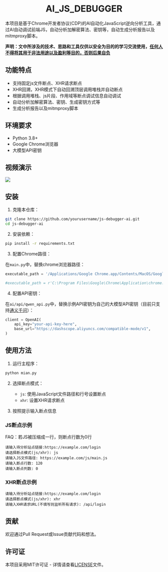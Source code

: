 # <h1 align="center">AI_JS_DEBUGGER</h1>

本项目是基于Chrome开发者协议(CDP)的AI自动化JavaScript逆向分析工具，通过AI自动调试前端JS，自动分析加解密算法、密钥等，自动生成分析报告以及mitmproxy脚本。

**声明：文中所涉及的技术、思路和工具仅供以安全为目的的学习交流使用，<u>任何人不得将其用于非法用途以及盈利等目的，否则后果自负</u>** 

## 功能特点

- 支持固定js文件断点、XHR请求断点
- XHR回溯，XHR模式下自动回溯顶层调用堆栈并自动断点
- 根据调用堆栈、js片段、作用域等断点调试信息自动调试
- 自动分析加解密算法、密钥、生成密钥方式等
- 生成分析报告以及mitmproxy脚本

## 环境要求

- Python 3.8+
- Google Chrome浏览器
- 大模型API密钥

## 视频演示

[![](https://i.postimg.cc/0ycFpTyJ/i-Shot-2025-03-18-11-41-01.png)](https://www.bilibili.com/video/BV1kPXGYVEkj)

## 安装

1. 克隆本仓库：

```bash
git clone https://github.com/yourusername/js-debugger-ai.git
cd js-debugger-ai
```

2. 安装依赖：

```bash
pip install -r requirements.txt
```

3. 配置Chrome路径：

在`main.py`中，替换chrome浏览器路径：
```Python
executable_path = '/Applications/Google Chrome.app/Contents/MacOS/Google Chrome'

#executable_path = r'C:\Program Files\Google\Chrome\Application\chrome.exe'
```

4. 配置API密钥：

在`ai/api/qwen_api.py`中，替换示例API密钥为自己的大模型API密钥（目前只支持[通义千问](https://bailian.console.aliyun.com/#/home)）：

```python
client = OpenAI(
    api_key="your-api-key-here",
    base_url="https://dashscope.aliyuncs.com/compatible-mode/v1",
)
```

## 使用方法

1. 运行主程序：

```bash
python mian.py
```

2. 选择断点模式：
   - `js`: 使用JavaScript文件路径和行号设置断点
   - `xhr`: 设置XHR请求断点

2. 按照提示输入断点信息

### JS断点示例

FAQ：若JS被压缩成一行，则断点行数为0行
```
请输入待分析站点链接:https://example.com/login
请选择断点模式(js/xhr): js
请输入JS文件路径: https://example.com/js/main.js
请输入断点行数: 120
请输入断点列数: 0
```

### XHR断点示例

```
请输入待分析站点链接:https://example.com/login
请选择断点模式(js/xhr): xhr
请输入XHR请求URL(不填写则监听所有请求): /api/login
```

## 贡献

欢迎通过Pull Request或Issue贡献代码和想法。

## 许可证

本项目采用MIT许可证 - 详情请查看[LICENSE](LICENSE)文件。 
